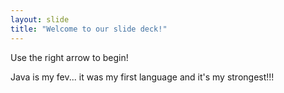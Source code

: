 ```yaml
---
layout: slide
title: "Welcome to our slide deck!"
---
```


Use the right arrow to begin!

Java is my fev... it was my first language and it's my strongest!!!